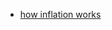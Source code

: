  * [how inflation works](https://finmasters.com/how-inflation-works/?twclid=2-59qgny5mstacc81ytlyrka0sx)